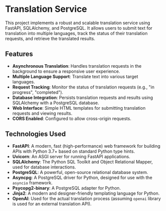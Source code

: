 # Translation Service

This project implements a robust and scalable translation service using FastAPI, SQLAlchemy, and PostgreSQL. It allows users to submit text for translation into multiple languages, track the status of their translation requests, and retrieve the translated results.

## Features

*   **Asynchronous Translation**: Handles translation requests in the background to ensure a responsive user experience.
*   **Multiple Language Support**: Translate text into various target languages.
*   **Request Tracking**: Monitor the status of translation requests (e.g., "in progress", "completed").
*   **Database Integration**: Persists translation requests and results using SQLAlchemy with a PostgreSQL database.
*   **Web Interface**: Simple HTML templates for submitting translation requests and viewing results.
*   **CORS Enabled**: Configured to allow cross-origin requests.

## Technologies Used

*   **FastAPI**: A modern, fast (high-performance) web framework for building APIs with Python 3.7+ based on standard Python type hints.
*   **Uvicorn**: An ASGI server for running FastAPI applications.
*   **SQLAlchemy**: The Python SQL Toolkit and Object Relational Mapper, used for database interactions.
*   **PostgreSQL**: A powerful, open-source relational database system.
*   **Asyncpg**: A PostgreSQL driver for Python, designed for use with the `asyncio` framework.
*   **Psycopg2-binary**: A PostgreSQL adapter for Python.
*   **Jinja2**: A modern and designer-friendly templating language for Python.
*   **OpenAI**: Used for the actual translation process (assuming `openai` library is used for an external translation API).

